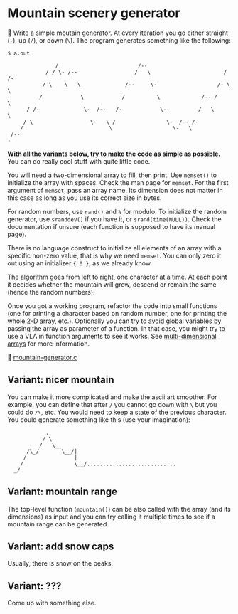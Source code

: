 # Mountain scenery generator

:wrench: Write a simple moutain generator.  At every iteration you go either
straight (`-`), up (`/`), or down (`\`).  The program generates something like
the following:

```
$ a.out

               /                         /--
            / / \- /--                  /   \                       / /-
           / \    \   \              /--     \-                   /- \  \
          /            \            /          \             /-- /       \
      / /-              \-  /--   /-            \-          /   \         \
     / \                  \-   \ /                \-  /-- /-
    /                           \                   \-   \
 /--
-
```

**With all the variants below, try to make the code as simple as possible.** You
can do really cool stuff with quite little code.

You will need a two-dimensional array to fill, then print.  Use `memset()` to
initialize the array with spaces.  Check the man page for `memset`.  For the
first argument of `memset`, pass an array name.  Its dimension does not matter
in this case as long as you use its correct size in bytes.

For random numbers, use `rand()` and `%` for modulo.  To initialize the random
generator, use `sranddev()` if you have it, or `srand(time(NULL))`.  Check the
documentation if unsure (each function is supposed to have its manual page).

There is no language construct to initialize all elements of an array with a
specific non-zero value, that is why we need `memset`.  You can only zero it out
using an initializer `{ 0 }`, as we already know.

The algorithm goes from left to right, one character at a time. At each point it
decides whether the mountain will grow, descend or remain the same (hence the
random numbers).

Once you got a working program, refactor the code into small functions (one for
printing a character based on random number, one for printing the whole 2-D
array, etc.).  Optionally you can try to avoid global variables by passing the
array as parameter of a function.  In that case, you might try to use a VLA in
function arguments to see it works.  See [multi-dimensional
arrays](/modules/multi-dimensional-arrays.md) for more information.

:eyes: [mountain-generator.c](/src/mountain-generator.c)

## Variant: nicer mountain

You can make it more complicated and make the ascii art smoother.  For example,
you can define that after `/` you cannot go down with `\` but you could do `/\`,
etc.  You would need to keep a state of the previous character.  You could
generate something like this (use your imagination):

```
            .
           / \
          /   \__
      /\_/       \__/|
     /               |
    /                \__/............................
  _/
```

## Variant: mountain range

The top-level function (`mountain()`) can be also called with the array (and its
dimensions) as input and you can try calling it multiple times to see if a
mountain range can be generated.

## Variant: add snow caps

Usually, there is snow on the peaks.

## Variant: ???

Come up with something else.
